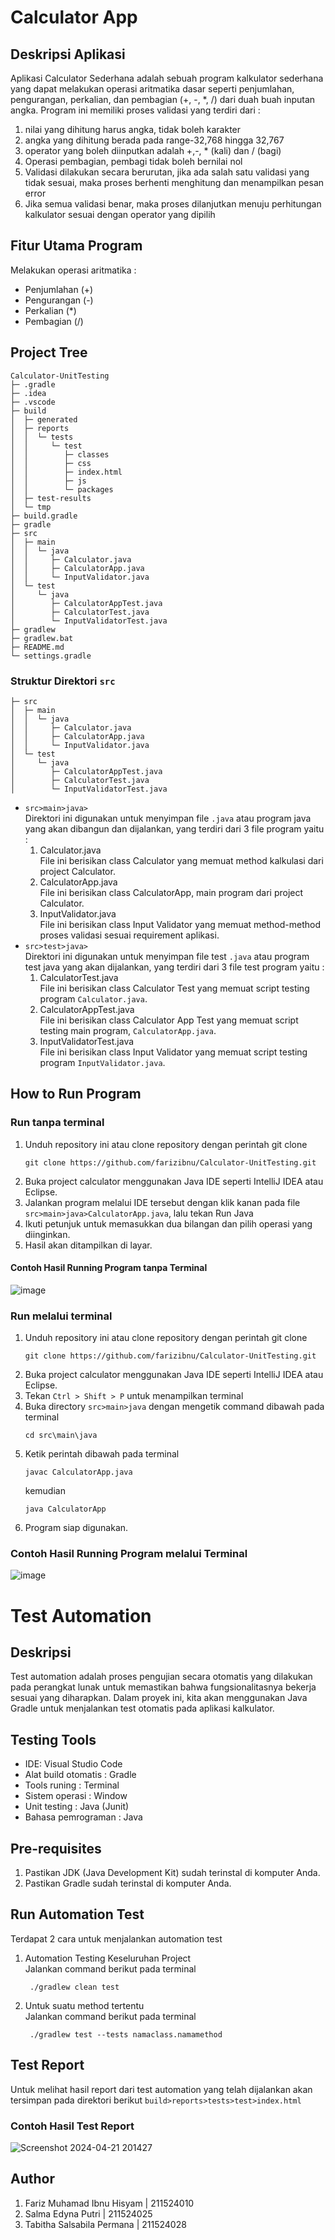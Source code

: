 # Calculator App
   
## Deskripsi Aplikasi
Aplikasi Calculator Sederhana adalah sebuah program kalkulator sederhana yang dapat melakukan operasi aritmatika dasar seperti penjumlahan, pengurangan, perkalian, dan pembagian (+, -, *, /) dari duah buah inputan angka. Program ini memiliki proses validasi yang terdiri dari : 
1. nilai yang dihitung harus angka, tidak boleh karakter
2. angka yang dihitung berada pada range-32,768 hingga 32,767
3. operator yang boleh diinputkan adalah +,-, * (kali) dan / (bagi)
4. Operasi pembagian, pembagi tidak boleh bernilai nol
5. Validasi dilakukan secara berurutan, jika ada salah satu validasi yang tidak sesuai, maka proses berhenti menghitung dan menampilkan pesan error
6. Jika semua validasi benar, maka proses dilanjutkan menuju perhitungan kalkulator sesuai dengan operator yang dipilih

## Fitur Utama Program
Melakukan operasi aritmatika :
* Penjumlahan (+)
* Pengurangan (-)
* Perkalian (*)
* Pembagian (/)

## Project Tree
```
Calculator-UnitTesting
├─ .gradle
├─ .idea
├─ .vscode
├─ build
│  ├─ generated
│  ├─ reports
│  │  └─ tests
│  │     └─ test
│  │        ├─ classes
│  │        ├─ css
│  │        ├─ index.html
│  │        ├─ js
│  │        └─ packages
│  ├─ test-results
│  └─ tmp
├─ build.gradle
├─ gradle
├─ src
│  ├─ main
│  │  └─ java
│  │     ├─ Calculator.java
│  │     ├─ CalculatorApp.java
│  │     └─ InputValidator.java
│  └─ test
│     └─ java
│        ├─ CalculatorAppTest.java
│        ├─ CalculatorTest.java
│        └─ InputValidatorTest.java
├─ gradlew
├─ gradlew.bat
├─ README.md
└─ settings.gradle
```

### Struktur Direktori `src`
```
├─ src
│  ├─ main
│  │  └─ java
│  │     ├─ Calculator.java
│  │     ├─ CalculatorApp.java
│  │     └─ InputValidator.java
│  └─ test
│     └─ java
│        ├─ CalculatorAppTest.java
│        ├─ CalculatorTest.java
│        └─ InputValidatorTest.java
```

* `src>main>java>` <br/>
  Direktori ini digunakan untuk menyimpan file `.java` atau program java yang akan dibangun dan dijalankan, yang terdiri dari 3 file program yaitu :<br/>
  1. Calculator.java <br/>
     File ini berisikan class Calculator yang memuat method kalkulasi dari project Calculator.
  2. CalculatorApp.java <br/>
     File ini berisikan class CalculatorApp, main program dari project Calculator.
  3. InputValidator.java <br/>
     File ini berisikan class Input Validator yang memuat method-method proses validasi sesuai requirement aplikasi.
* `src>test>java>` <br/>
  Direktori ini digunakan untuk menyimpan file test `.java` atau program test java yang akan dijalankan, yang terdiri dari 3 file test program yaitu :<br/>
  1. CalculatorTest.java <br/>
     File ini berisikan class Calculator Test yang memuat script testing program `Calculator.java`.
  2. CalculatorAppTest.java <br/>
     File ini berisikan class Calculator App Test yang memuat script testing main program, `CalculatorApp.java`.
  3. InputValidatorTest.java <br/>
     File ini berisikan class Input Validator yang memuat script testing program `InputValidator.java`.

## How to Run Program
### Run tanpa terminal
1. Unduh repository ini atau clone repository dengan perintah git clone
    ```
   git clone https://github.com/farizibnu/Calculator-UnitTesting.git
   ```
3. Buka project calculator menggunakan Java IDE seperti IntelliJ IDEA atau Eclipse.
4. Jalankan program melalui IDE tersebut dengan klik kanan pada file `src>main>java>CalculatorApp.java`, lalu tekan Run Java
5. Ikuti petunjuk untuk memasukkan dua bilangan dan pilih operasi yang diinginkan.
6. Hasil akan ditampilkan di layar.

#### Contoh Hasil Running Program tanpa Terminal
![image](https://github.com/farizibnu/Calculator-UnitTesting/assets/95272531/7b904b00-4b7f-485e-a712-a12a3f7e2886)

### Run melalui terminal
1. Unduh repository ini atau clone repository dengan perintah git clone
    ```
   git clone https://github.com/farizibnu/Calculator-UnitTesting.git
   ```
3. Buka project calculator menggunakan Java IDE seperti IntelliJ IDEA atau Eclipse.
4. Tekan `Ctrl > Shift > P` untuk menampilkan terminal
5. Buka directory `src>main>java` dengan mengetik command dibawah  pada terminal
   ```
   cd src\main\java
   ```
6. Ketik perintah dibawah pada terminal
   ```
   javac CalculatorApp.java
   ```
   kemudian
   ```
   java CalculatorApp
   ```
8. Program siap digunakan.

### Contoh Hasil Running Program melalui Terminal
![image](https://github.com/farizibnu/Calculator-UnitTesting/assets/95133669/4db1006a-5fe7-4a1b-a3c9-e0fba618cc7d)

# Test Automation
## Deskripsi
Test automation adalah proses pengujian secara otomatis yang dilakukan pada perangkat lunak untuk memastikan bahwa fungsionalitasnya bekerja sesuai yang diharapkan. Dalam proyek ini, kita akan menggunakan Java Gradle untuk menjalankan test otomatis pada aplikasi kalkulator.

## Testing Tools
* IDE: Visual Studio Code
* Alat build otomatis : Gradle
* Tools runing : Terminal
* Sistem operasi : Window
* Unit testing : Java (Junit)
* Bahasa pemrograman : Java

## Pre-requisites
1. Pastikan JDK (Java Development Kit) sudah terinstal di komputer Anda.
2. Pastikan Gradle sudah terinstal di komputer Anda.


## Run Automation Test
Terdapat 2 cara untuk menjalankan automation test
1. Automation Testing Keseluruhan Project <br>
   Jalankan command berikut pada terminal
    ```
     ./gradlew clean test
     ```
2. Untuk suatu method tertentu <br>
   Jalankan command berikut pada terminal
    ```
     ./gradlew test --tests namaclass.namamethod
     ```
    
## Test Report
Untuk melihat hasil report dari test automation yang telah dijalankan akan tersimpan pada direktori berikut `build>reports>tests>test>index.html`

### Contoh Hasil Test Report
![Screenshot 2024-04-21 201427](https://github.com/farizibnu/Calculator-UnitTesting/assets/95133669/368de6be-d1fa-4945-9f00-e490d381cb6c)

## Author
1. Fariz Muhamad Ibnu Hisyam | 211524010
2. Salma Edyna Putri | 211524025
3. Tabitha Salsabila Permana | 211524028

